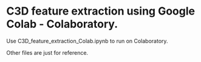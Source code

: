 # C3D feature extraction using Google Colab - Colaboratory.

Use C3D_feature_extraction_Colab.ipynb to run on Colaboratory.

Other files are just for reference.
